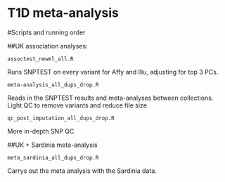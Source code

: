 # T1D meta-analysis

#Scripts and running order

##UK association analyses:

```
assoctest_newml_all.R
```
Runs SNPTEST on every variant for Affy and Illu, adjusting for top 3 PCs.


```
meta-analysis_all_dups_drop.R
```
Reads in the SNPTEST results and meta-analyses between collections. Light QC to remove variants and reduce file size


```
qc_post_imputation_all_dups_drop.R
```
More in-depth SNP QC


##UK + Sardinia meta-analysis
```
meta_sardinia_all_dups_drop.R
```
Carrys out the meta analysis with the Sardinia data.


